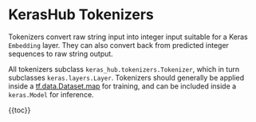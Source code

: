 # KerasHub Tokenizers

Tokenizers convert raw string input into integer input suitable for a Keras `Embedding` layer.
They can also convert back from predicted integer sequences to raw string output.

All tokenizers subclass `keras_hub.tokenizers.Tokenizer`, which in turn
subclasses `keras.layers.Layer`. Tokenizers should generally be applied inside a
[tf.data.Dataset.map](https://www.tensorflow.org/api_docs/python/tf/data/Dataset#map)
for training, and can be included inside a `keras.Model` for inference.

{{toc}}
